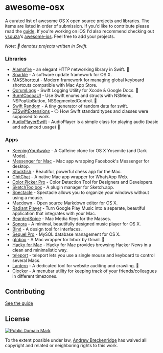 # awesome-osx
A curated list of awesome OS X open source projects and libraries. The items are listed in order of submission. If you'd like to contribute please read the [guide](https://github.com/AndrewSB/awesome-osx/blob/master/CONTRIBUTING.md). If you're working on iOS I'd also recommend checking out [vsouza](https://github.com/vsouza)'s [awesome-ios](https://github.com/vsouza/awesome-ios). Feel free to add your projects.

_Note: 🔶 denotes projects written in Swift._


### Libraries
- [Alamofire](https://github.com/Alamofire/Alamofire) - an elegant HTTP networking library in Swift. 🔶
- [Sparkle](https://github.com/sparkle-project/Sparkle) - A software update framework for OS X.
- [MASShortcut](https://github.com/shpakovski/MASShortcut) - Modern framework for managing global keyboard shortcuts compatible with Mac App Store.
- [QorumLogs](https://github.com/goktugyil/QorumLogs) - Swift Logging Utility for Xcode & Google Docs. 🔶
- [BurntCocoaUI](https://github.com/BurntCaramel/BurntCocoaUI) - Use Swift enums and structs with NSMenu, NSPopUpButton, NSSegmentedControl. 🔶
- [Swift Random](https://github.com/thellimist/SwiftRandom) - A tiny generator of random data for swift.
- [EZSwiftExtensions](https://github.com/goktugyil/EZSwiftExtensions) - :smirk: How Swift standard types and classes were supposed to work.
- [AudioPlayerSwift](https://github.com/tbaranes/AudioPlayerSwift) - AudioPlayer is a simple class for playing audio (basic and advanced usage) 🔶

### Apps
- [KeepingYouAwake](https://github.com/newmarcel/KeepingYouAwake) - A Caffeine clone for OS X Yosemite (and Dark Mode).
- [Messenger for Mac](https://github.com/rsms/fb-mac-messenger) - Mac app wrapping Facebook's Messenger for desktop.
- [Stockfish](https://github.com/daylen/stockfish-mac) - Beautiful, powerful chess app for the Mac.
- [ChitChat](https://github.com/stonesam92/ChitChat) - A native Mac app wrapper for WhatsApp Web.
- [Color Picker Pro](https://github.com/oscardelben/Color-Picker-Pro) - Color Detection Tool for Designers and Developers.
- [SketchToolbox](https://github.com/buzzfeed/Sketch-Toolbox) - A plugin manager for Sketch.app.
- [Spectacle](https://github.com/eczarny/spectacle) - Spectacle allows you to organize your windows without using a mouse.
- [Macdown](https://github.com/uranusjr/macdown) - Open source Markdown editor for OS X.
- [Radiant Player](https://github.com/kbhomes/radiant-player-mac) - Turn Google Play Music into a separate, beautiful application that integrates with your Mac.
- [BeardedSpice](https://github.com/beardedspice/beardedspice) - Mac Media Keys for the Masses.
- [Sonora](https://github.com/sonoramac/Sonora) - A minimal, beautifully designed music player for OS X.
- [Bind](https://github.com/almonk/bind) - A design tool for interfaces.
- [Sequel Pro](https://github.com/sequelpro/sequelpro) - MySQL database management for OS X.
- [gInbox](https://github.com/chenasraf/gInbox) - A Mac wrapper for Inbox by Gmail. 🔶
- [Hacky for Mac](https://github.com/eliaskg/Hacky) - Hacky for Mac provides browsing Hacker News in a clean and minimalistic way.
- [teleport](https://github.com/abyssoft/teleport) - teleport lets you use a single mouse and keyboard to control several Macs.
- [Lantern](https://github.com/BurntCaramel/Lantern) - A dedicated tool for website auditing and crawling. 🔶
- [Clocker](https://github.com/Abhishaker17/Clocker) - A menubar utility for keeping track of your friends/colleagues in different timezones.

## Contributing
[See the guide](https://github.com/AndrewSB/awesome-osx/blob/master/CONTRIBUTING.md)

## License
<a rel="license" href="http://creativecommons.org/publicdomain/mark/1.0/">
<img src="http://i.creativecommons.org/p/mark/1.0/88x31.png"
     style="border-style: none;" alt="Public Domain Mark" />
</a>

To the extent possible under law, [Andrew Breckenridge](http://github.com/AndrewSB) has waived all copyright and related or neighboring rights to this work.
